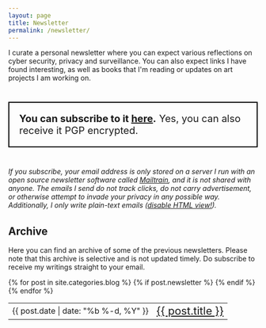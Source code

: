 ```yaml
---
layout: page
title: Newsletter
permalink: /newsletter/
---
```


I curate a personal newsletter where you can expect various reflections on cyber security, privacy and surveillance. You can also expect links I have found interesting, as well as books that I'm reading or updates on art projects I am working on.

<div class="text-center" style="border:2px solid black;padding: 1em;font-size: 20px;margin-top: 2em;margin-bottom: 2em;">
    <b>You can subscribe to it <a href="https://newsletter.nex.sx/subscription/B1UbVz2JQ">here</a>.</b> Yes, you can also receive it PGP encrypted.
</div>

<i>If you subscribe, your email address is only stored on a server I run with an open source newsletter software called [Mailtrain](https://github.com/Mailtrain-org/mailtrain), and it is not shared with anyone. The emails I send do not track clicks, do not carry advertisement, or otherwise attempt to invade your privacy in any possible way. Additionally, I only write plain-text emails ([disable HTML view!](https://twitter.com/botherder/status/995966058371670016)).</i>

<h2 style="margin-top: 1.5em;">Archive</h2>

<p>Here you can find an archive of some of the previous newsletters. Please note that this archive is selective and is not updated timely. Do subscribe to receive my writings straight to your email.</p>

<table style="margin-top: 1em; margin-bottom: 1em;">
{% for post in site.categories.blog %}
{% if post.newsletter %}
<tr>
    <td>{{ post.date  | date: "%b %-d, %Y" }}</td>
    <td><span class="title-font" style="font-size: 22px;"><a class="post-link" href="{{ post.url | prepend: site.baseurl }}">{{ post.title }}</a></span></td>
</tr>
{% endif %}
{% endfor %}
</table>
